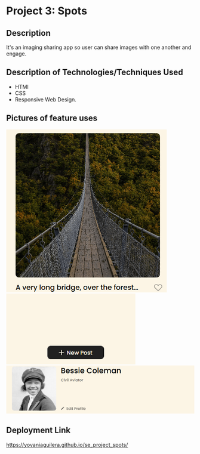 # Project 3: Spots

## Description

It's an imaging sharing app so user can share images with one another and engage.

## Description of Technologies/Techniques Used

- HTMl
- CSS
- Responsive Web Design.

## Pictures of feature uses

![picture](<image (5)-3.png>)
![new-post-button](button-1.png)
![profile](profile-1.png)

## Deployment Link

https://yovaniaguilera.github.io/se_project_spots/
